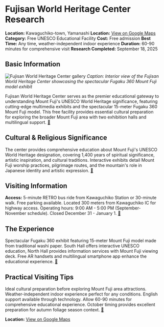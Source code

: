 # Fujisan World Heritage Center Research

**Location:** Kawaguchiko-town, Yamanashi
**Location:** [View on Google Maps](https://maps.google.com/maps?q=35.4973138,138.7551994)
**Category:** Free UNESCO Educational Facility
**Cost:** Free admission
**Best Time:** Any time, weather-independent indoor experience
**Duration:** 60-90 minutes for comprehensive visit
**Research Completed:** September 18, 2025

## Basic Information

![Fujisan World Heritage Center gallery](https://www.fujisan-whc.jp/images/gal_img1.jpg)
*Caption: Interior view of the Fujisan World Heritage Center showcasing the spectacular Fugaku 360 Mount Fuji model exhibit*

Fujisan World Heritage Center serves as the premier educational gateway to understanding Mount Fuji's UNESCO World Heritage significance, featuring cutting-edge multimedia exhibits and the spectacular 15-meter Fugaku 360 Mount Fuji model. This free facility provides essential cultural preparation for exploring the broader Mount Fuji area with two exhibition halls and multilingual support. [🔗](https://www.fujisan-whc.jp/en/)

## Cultural & Religious Significance

The center provides comprehensive education about Mount Fuji's UNESCO World Heritage designation, covering 1,400 years of spiritual significance, artistic inspiration, and cultural traditions. Interactive exhibits detail Mount Fuji worship practices, pilgrimage routes, and the mountain's role in Japanese identity and artistic expression. [🔗](https://whc.unesco.org/en/list/1418/)

## Visiting Information

**Access:** 5-minute RETRO bus ride from Kawaguchiko Station or 30-minute walk. Free parking available. Located 300 meters from Kawaguchiko IC for highway access. Operating hours: 9:00 AM - 5:00 PM (September-November schedule). Closed December 31 - January 1. [🔗](https://www.fujisan-whc.jp/en/access/)

## The Experience

Spectacular Fugaku 360 exhibit featuring 15-meter Mount Fuji model made from traditional washi paper. South Hall offers interactive UNESCO education, North Hall provides information services with Mount Fuji viewing deck. Free AR handsets and multilingual smartphone app enhance the educational experience. [🔗](https://www.fujisan-whc.jp/en/facility/)

## Practical Visiting Tips

Ideal cultural preparation before exploring Mount Fuji area attractions. Weather-independent indoor experience perfect for any conditions. English support available through technology. Allow 60-90 minutes for comprehensive educational experience. October timing provides excellent preparation for autumn foliage season context. [🔗](https://www.japan-guide.com/e/e6914.html)

**Location:** [View on Google Maps](https://maps.google.com/maps?q=6663-1+Funatsu,+Kawaguchiko-town,+Yamanashi+401-0301,+Japan)
